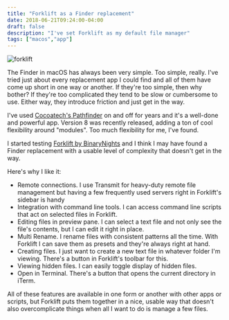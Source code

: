 ```yaml
---
title: "Forklift as a Finder replacement"
date: 2018-06-21T09:24:00-04:00 
draft: false
description: "I've set Forklift as my default file manager"
tags: ["macos","app"]
---
```


<img src="/img/2018/2018-06-21-forklift.png" alt="forklift" />

The Finder in macOS has always been very simple. Too simple, really. I've tried
just about every replacement app I could find and all of them have come up short
in one way or another. If they're too simple, then why bother? If they're too
complicated they tend to be slow or cumbersome to use. Either way, they introduce
friction and just get in the way.

I've used [Cocoatech's Pathfinder](https://cocoatech.com) on and off for years
and it's a well-done and powerful app. Version 8 was recently released, adding a
ton of cool flexibility around "modules". Too much flexibility for me, I've found.

I started testing [Forklift by BinaryNights](https://binarynights.com) and I
think I may have found a Finder replacement with a usable level of complexity
that doesn't get in the way.

Here's why I like it:

- Remote connections. I use Transmit for heavy-duty remote file management but
  having a few frequently used servers right in Forklift's sidebar is handy
- Integration with command line tools. I can access command line scripts that
  act on selected files in Forklift. 
- Editing files in preview pane. I can select a text file and not only see the
  file's contents, but I can edit it right in place.
- Multi Rename. I rename files with consistent patterns all the time. With
  Forklift I can save them as presets and they're always right at hand.
- Creating files. I just want to create a new text file in whatever folder I'm
  viewing. There's a button in Forklift's toolbar for this.
- Viewing hidden files. I can easily toggle display of hidden files.
- Open in Terminal. There's a button that opens the current directory in iTerm.

All of these features are available in one form or another with other apps or
scripts, but Forklift puts them together in a nice, usable way that doesn't also
overcomplicate things when all I want to do is manage a few files.


  
